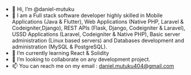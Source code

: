 - 👋 Hi, I’m @daniel-mutuku
- 👀 I am a Full stack software developer highly skilled in Mobile Applications (Java & Flutter), Web Applications (Native PHP, Laravel & Codeigniter,Django), REST APIs (Flask, Django, Codeigniter & Laravel), USSD Applications (Laravel, Codeigniter & Native PHP), Basic server administration (Linux based servers) and Databases development and administration (MySQL & PostgreSQL).
- 🌱 I’m currently learning React & Solidity
- 💞️ I’m looking to collaborate on any development project.
- 📫 You can reach me on my email : daniel.mutuku404@gmail.com

<!---
daniel-mutuku/daniel-mutuku is a ✨ special ✨ repository because its `README.md` (this file) appears on your GitHub profile.
You can click the Preview link to take a look at your changes.
--->
